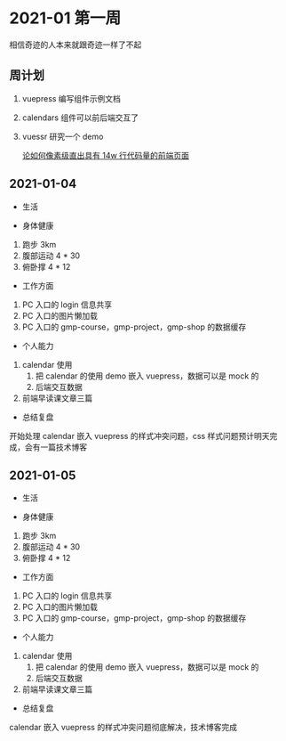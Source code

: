 # 2021-01 第一周

相信奇迹的人本来就跟奇迹一样了不起

## 周计划

1. vuepress 编写组件示例文档
2. calendars 组件可以前后端交互了
3. vuessr 研究一个 demo

   [论如何像素级直出具有 14w 行代码量的前端页面](http://www.alloyteam.com/2020/12/%e8%ae%ba%e5%a6%82%e4%bd%95%e5%83%8f%e7%b4%a0%e7%ba%a7%e7%9b%b4%e5%87%ba%e5%85%b7%e6%9c%8914w%e8%a1%8c%e4%bb%a3%e7%a0%81%e9%87%8f%e7%9a%84%e5%89%8d%e7%ab%af%e9%a1%b5%e9%9d%a2/)

## 2021-01-04

- 生活

- 身体健康

1. 跑步 3km
2. 腹部运动
   4 \* 30
3. 俯卧撑
   4 \* 12

- 工作方面

1. PC 入口的 login 信息共享
2. PC 入口的图片懒加载
3. PC 入口的 gmp-course，gmp-project，gmp-shop 的数据缓存

- 个人能力

1.  calendar 使用
    1. 把 calendar 的使用 demo 嵌入 vuepress，数据可以是 mock 的
    2. 后端交互数据
1.  前端早读课文章三篇

- 总结复盘

开始处理 calendar 嵌入 vuepress 的样式冲突问题，css 样式问题预计明天完成，会有一篇技术博客

## 2021-01-05

- 生活

- 身体健康

1. 跑步 3km
2. 腹部运动
   4 \* 30
3. 俯卧撑
   4 \* 12

- 工作方面

1. PC 入口的 login 信息共享
2. PC 入口的图片懒加载
3. PC 入口的 gmp-course，gmp-project，gmp-shop 的数据缓存

- 个人能力

1.  calendar 使用
    1. 把 calendar 的使用 demo 嵌入 vuepress，数据可以是 mock 的
    2. 后端交互数据
1.  前端早读课文章三篇

- 总结复盘

calendar 嵌入 vuepress 的样式冲突问题彻底解决，技术博客完成
